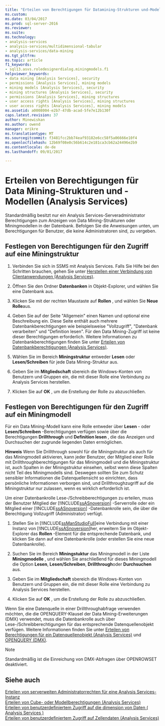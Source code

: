```yaml
---
title: "Erteilen von Berechtigungen für Datamining-Strukturen und-Modellen (Analysis Services) | Microsoft Docs"
ms.custom: 
ms.date: 03/04/2017
ms.prod: sql-server-2016
ms.reviewer: 
ms.suite: 
ms.technology:
- analysis-services
- analysis-services/multidimensional-tabular
- analysis-services/data-mining
ms.tgt_pltfrm: 
ms.topic: article
f1_keywords:
- sql13.asvs.roledesignerdialog.miningmodels.f1
helpviewer_keywords:
- data mining [Analysis Services], security
- permissions [Analysis Services], mining models
- mining models [Analysis Services], security
- mining structures [Analysis Services], security
- permissions [Analysis Services], mining structures
- user access rights [Analysis Services], mining structures
- user access rights [Analysis Services], mining models
ms.assetid: a0008004-e2b7-47db-acad-5fe7e12b130f
caps.latest.revision: 37
author: Minewiskan
ms.author: owend
manager: erikre
ms.translationtype: MT
ms.sourcegitcommit: f3481fcc2bb74eaf93182e6cc58f5a06666e10f4
ms.openlocfilehash: 12b69f08e0c56b614c2e181ca3cb62a24496e2b9
ms.contentlocale: de-de
ms.lasthandoff: 09/01/2017

---
```

# <a name="grant-permissions-on-data-mining-structures-and-models-analysis-services"></a>Erteilen von Berechtigungen für Data Mining-Strukturen und -Modellen (Analysis Services)
  Standardmäßig besitzt nur ein Analysis Services-Serveradministrator Berechtigungen zum Anzeigen von Data Mining-Strukturen oder Miningmodellen in der Datenbank. Befolgen Sie die Anweisungen unten, um Berechtigungen für Benutzer, die keine Administratoren sind, zu vergeben.  
  
## <a name="set-permissions-to-access-a-mining-structure"></a>Festlegen von Berechtigungen für den Zugriff auf eine Miningstruktur  
  
1.  Verbinden Sie sich in SSMS mit Analysis Services. Falls Sie Hilfe bei den Schritten brauchen, gehen Sie unter [Herstellen einer Verbindung von Clientanwendungen &#40;Analysis Services&#41;](../../analysis-services/instances/connect-from-client-applications-analysis-services.md).  
  
2.  Öffnen Sie den Ordner **Datenbanken** in Objekt-Explorer, und wählen Sie eine Datenbank aus.  
  
3.  Klicken Sie mit der rechten Maustaste auf **Rollen** , und wählen Sie **Neue Rolle**aus.  
  
4.  Geben Sie auf der Seite "Allgemein" einen Namen und optional eine Beschreibung ein. Diese Seite enthält auch mehrere Datenbankberechtigungen wie beispielsweise "Vollzugriff", "Datenbank verarbeiten" und "Definition lesen". Für den Data Mining-Zugriff ist keine dieser Berechtigungen erforderlich. Weitere Informationen zu Datenbankberechtigungen finden Sie unter [Erteilen von Datenbankberechtigungen &#40;Analysis Services&#41;](../../analysis-services/multidimensional-models/grant-database-permissions-analysis-services.md).  
  
5.  Wählen Sie im Bereich **Miningstruktur** entweder **Lesen** oder **Lesen/Schreiben** für jede Data Mining-Struktur aus.  
  
6.  Geben Sie im **Mitgliedschaft** sbereich die Windows-Konten von Benutzern und Gruppen ein, die mit dieser Rolle eine Verbindung zu Analysis Services herstellen.  
  
7.  Klicken Sie auf **OK** , um die Erstellung der Rolle zu abzuschließen.  
  
## <a name="set-permissions-to-access-a-mining-model"></a>Festlegen von Berechtigungen für den Zugriff auf ein Miningmodell  
 Für ein Data Mining-Modell kann eine Rolle entweder über **Lesen** - oder **Lesen/Schreiben** -Berechtigungen verfügen sowie über die Berechtigungen **Drillthrough** und **Definition lesen** , die das Anzeigen und Durchsuchen der zugrunde liegenden Daten ermöglichen.  
  
 **Hinweis** Wenn Sie Drillthrough sowohl für die Miningstruktur als auch für das Miningmodell aktivieren, kann jeder Benutzer, der Mitglied einer Rolle mit Drillthroughberechtigungen für das Miningmodell und die Miningstruktur ist, auch Spalten in der Miningstruktur einsehen, selbst wenn diese Spalten nicht Teil des Miningmodells sind. Deswegen sollten Sie zum Schutz sensibler Informationen die Datenquellensicht so einrichten, dass persönliche Informationen verborgen sind, und Drillthroughzugriff auf die Miningstruktur nur zulassen, wenn es wirklich erforderlich ist.  
  
 Um einer Datenbankrolle Lese-/Schreibberechtigungen zu erteilen, muss der Benutzer Mitglied der [!INCLUDE[ssASnoversion](../../includes/ssasnoversion-md.md)] -Serverrolle oder ein Mitglied einer [!INCLUDE[ssASnoversion](../../includes/ssasnoversion-md.md)] -Datenbankrolle sein, die über die Berechtigung Vollzugriff (Administrator) verfügt.  
  
1.  Stellen Sie in [!INCLUDE[ssManStudioFull](../../includes/ssmanstudiofull-md.md)]eine Verbindung mit einer Instanz von [!INCLUDE[ssASnoversion](../../includes/ssasnoversion-md.md)]her, erweitern Sie im Objekt-Explorer das **Rollen** -Element für die entsprechende Datenbank, und klicken Sie dann auf eine Datenbankrolle (oder erstellen Sie eine neue Datenbankrolle).  
  
2.  Suchen Sie im Bereich **Miningstuktur** das Miningmodell in der Liste **Miningmodelle** , und wählen Sie anschließend für dieses Miningmodell die Option **Lesen**, **Lesen/Schreiben**, **Drillthrough**oder **Durchsuchen** aus.  
  
3.  Geben Sie im **Mitgliedschaft** sbereich die Windows-Konten von Benutzern und Gruppen ein, die mit dieser Rolle eine Verbindung zu Analysis Services herstellen.  
  
4.  Klicken Sie auf **OK** , um die Erstellung der Rolle zu abzuschließen.  
  
 Wenn Sie eine Datenquelle in einer Drillthroughabfrage verwenden möchten, die die OPENQUERY-Klausel der Data Mining-Erweiterungen (DMX) verwendet, muss die Datenbankrolle auch über Lese-/Schreibberechtigungen für das entsprechende Datenquellenobjekt verfügen. Weitere Informationen finden Sie unter [Erteilen von Berechtigungen für ein Datenquellenobjekt &#40;Analysis Services&#41;](../../analysis-services/multidimensional-models/grant-permissions-on-a-data-source-object-analysis-services.md) und [OPENQUERY &#40;DMX&#41;](../../dmx/source-data-query-openquery.md).  
  
> [!NOTE]  
>  Standardmäßig ist die Einreichung von DMX-Abfragen über OPENROWSET deaktiviert.  
  
## <a name="see-also"></a>Siehe auch  
 [Erteilen von serverweiten Administratorrechten für eine Analysis Services-Instanz](../../analysis-services/instances/grant-server-admin-rights-to-an-analysis-services-instance.md)   
 [Erteilen von Cube- oder Modellberechtigungen &#40;Analysis Services&#41;](../../analysis-services/multidimensional-models/grant-cube-or-model-permissions-analysis-services.md)   
 [Erteilen von benutzerdefiniertem Zugriff auf die dimension von Daten &#40; Analysis Services &#41;](../../analysis-services/multidimensional-models/grant-custom-access-to-dimension-data-analysis-services.md)   
 [Erteilen von benutzerdefiniertem Zugriff auf Zellendaten &#40;Analysis Services&#41;](../../analysis-services/multidimensional-models/grant-custom-access-to-cell-data-analysis-services.md)  
  
  
